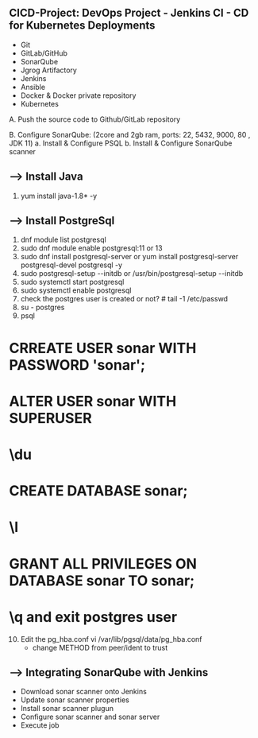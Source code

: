 CICD-Project: DevOps Project - Jenkins CI - CD for Kubernetes Deployments
---------------------------------------------------------------------------

* Git
* GitLab/GitHub
* SonarQube
* Jgrog Artifactory
* Jenkins
* Ansible
* Docker & Docker private repository
* Kubernetes

A. Push the source code to Github/GitLab repository

B. Configure SonarQube: (2core and 2gb ram, ports: 22, 5432, 9000, 80 , JDK 11)
        a. Install & Configure PSQL
        b. Install & Configure SonarQube scanner
    

--> Install Java
--------------------
1. yum install java-1.8* -y

--> Install PostgreSql
-------------------------

1. dnf module list postgresql
2. sudo dnf module enable postgresql:11 or 13 
3. sudo dnf install postgresql-server or yum install postgresql-server postgresql-devel postgresql -y
4. sudo postgresql-setup --initdb or /usr/bin/postgresql-setup --initdb
5. sudo systemctl start postgresql
6. sudo systemctl enable postgresql
7. check the postgres user is created or not? # tail -1 /etc/passwd
8. su - postgres
9. psql
  # CRREATE USER sonar WITH PASSWORD 'sonar';
  # ALTER USER sonar WITH SUPERUSER
  # \du
  # CREATE DATABASE sonar;
  # \l
  # GRANT ALL PRIVILEGES ON DATABASE sonar TO sonar;
  # \q and exit postgres user

10. Edit the pg_hba.conf
    vi /var/lib/pgsql/data/pg_hba.conf
    * change METHOD from peer/ident to trust 


--> Integrating SonarQube with Jenkins
---------------------------------------
  * Download sonar scanner onto Jenkins
  * Update sonar scanner properties
  * Install sonar scanner plugun
  * Configure sonar scanner and sonar server
  * Execute job


    
        